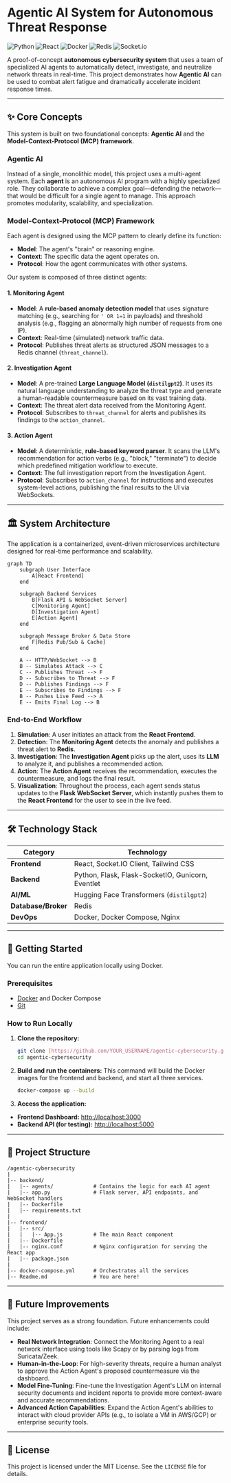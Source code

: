 # Agentic AI System for Autonomous Threat Response

![Python](https://img.shields.io/badge/Python-3776AB?style=for-the-badge&logo=python&logoColor=white)
![React](https://img.shields.io/badge/React-20232A?style=for-the-badge&logo=react&logoColor=61DAFB)
![Docker](https://img.shields.io/badge/Docker-2496ED?style=for-the-badge&logo=docker&logoColor=white)
![Redis](https://img.shields.io/badge/Redis-DC382D?style=for-the-badge&logo=redis&logoColor=white)
![Socket.io](https://img.shields.io/badge/Socket.io-010101?&style=for-the-badge&logo=socket.io&logoColor=white)

A proof-of-concept **autonomous cybersecurity system** that uses a team of specialized AI agents to automatically detect, investigate, and neutralize network threats in real-time. This project demonstrates how **Agentic AI** can be used to combat alert fatigue and dramatically accelerate incident response times.

---
## ✨ Core Concepts

This system is built on two foundational concepts: **Agentic AI** and the **Model-Context-Protocol (MCP) framework**.

### Agentic AI
Instead of a single, monolithic model, this project uses a multi-agent system. Each **agent** is an autonomous AI program with a highly specialized role. They collaborate to achieve a complex goal—defending the network—that would be difficult for a single agent to manage. This approach promotes modularity, scalability, and specialization.

### Model-Context-Protocol (MCP) Framework
Each agent is designed using the MCP pattern to clearly define its function:
* **Model**: The agent's "brain" or reasoning engine.
* **Context**: The specific data the agent operates on.
* **Protocol**: How the agent communicates with other systems.

Our system is composed of three distinct agents:

#### 1. Monitoring Agent
* **Model**: A **rule-based anomaly detection model** that uses signature matching (e.g., searching for `' OR 1=1` in payloads) and threshold analysis (e.g., flagging an abnormally high number of requests from one IP).
* **Context**: Real-time (simulated) network traffic data.
* **Protocol**: Publishes threat alerts as structured JSON messages to a Redis channel (`threat_channel`).

#### 2. Investigation Agent
* **Model**: A pre-trained **Large Language Model (`distilgpt2`)**. It uses its natural language understanding to analyze the threat type and generate a human-readable countermeasure based on its vast training data.
* **Context**: The threat alert data received from the Monitoring Agent.
* **Protocol**: Subscribes to `threat_channel` for alerts and publishes its findings to the `action_channel`.

#### 3. Action Agent
* **Model**: A deterministic, **rule-based keyword parser**. It scans the LLM's recommendation for action verbs (e.g., "block," "terminate") to decide which predefined mitigation workflow to execute.
* **Context**: The full investigation report from the Investigation Agent.
* **Protocol**: Subscribes to `action_channel` for instructions and executes system-level actions, publishing the final results to the UI via WebSockets.

---

## 🏛️ System Architecture

The application is a containerized, event-driven microservices architecture designed for real-time performance and scalability.

```mermaid
graph TD
    subgraph User Interface
        A[React Frontend]
    end

    subgraph Backend Services
        B[Flask API & WebSocket Server]
        C[Monitoring Agent]
        D[Investigation Agent]
        E[Action Agent]
    end

    subgraph Message Broker & Data Store
        F[Redis Pub/Sub & Cache]
    end

    A -- HTTP/WebSocket --> B
    B -- Simulates Attack --> C
    C -- Publishes Threat --> F
    D -- Subscribes to Threat --> F
    D -- Publishes Findings --> F
    E -- Subscribes to Findings --> F
    B -- Pushes Live Feed --> A
    E -- Emits Final Log --> B
```

### End-to-End Workflow
1.  **Simulation**: A user initiates an attack from the **React Frontend**.
2.  **Detection**: The **Monitoring Agent** detects the anomaly and publishes a threat alert to **Redis**.
3.  **Investigation**: The **Investigation Agent** picks up the alert, uses its **LLM** to analyze it, and publishes a recommended action.
4.  **Action**: The **Action Agent** receives the recommendation, executes the countermeasure, and logs the final result.
5.  **Visualization**: Throughout the process, each agent sends status updates to the **Flask WebSocket Server**, which instantly pushes them to the **React Frontend** for the user to see in the live feed.

---

## 🛠️ Technology Stack

| Category           | Technology                                                              |
| ------------------ | ----------------------------------------------------------------------- |
| **Frontend** | React, Socket.IO Client, Tailwind CSS                                   |
| **Backend** | Python, Flask, Flask-SocketIO, Gunicorn, Eventlet                       |
| **AI/ML** | Hugging Face Transformers (`distilgpt2`)                                |
| **Database/Broker**| Redis                                                                   |
| **DevOps** | Docker, Docker Compose, Nginx                                           |

---

## 🚀 Getting Started

You can run the entire application locally using Docker.

### Prerequisites
* [Docker](https://www.docker.com/products/docker-desktop/) and Docker Compose
* [Git](https://git-scm.com/)

### How to Run Locally
1.  **Clone the repository:**
    ```bash
    git clone [https://github.com/YOUR_USERNAME/agentic-cybersecurity.git](https://github.com/YOUR_USERNAME/agentic-cybersecurity.git)
    cd agentic-cybersecurity
    ```
2.  **Build and run the containers:**
    This command will build the Docker images for the frontend and backend, and start all three services.
    ```bash
    docker-compose up --build
    ```
3.  **Access the application:**
   * **Frontend Dashboard:** [http://localhost:3000](http://localhost:3000)
   * **Backend API (for testing):** [http://localhost:5000](http://localhost:5000)

---

## 📁 Project Structure
```
/agentic-cybersecurity
|
|-- backend/
|   |-- agents/             # Contains the logic for each AI agent
|   |-- app.py              # Flask server, API endpoints, and WebSocket handlers
|   |-- Dockerfile
|   |-- requirements.txt
|
|-- frontend/
|   |-- src/
|   |   |-- App.js          # The main React component
|   |-- Dockerfile
|   |-- nginx.conf          # Nginx configuration for serving the React app
|   |-- package.json
|
|-- docker-compose.yml      # Orchestrates all the services
|-- Readme.md               # You are here!
```

---

## 🌱 Future Improvements

This project serves as a strong foundation. Future enhancements could include:
* **Real Network Integration**: Connect the Monitoring Agent to a real network interface using tools like Scapy or by parsing logs from Suricata/Zeek.
* **Human-in-the-Loop**: For high-severity threats, require a human analyst to approve the Action Agent's proposed countermeasure via the dashboard.
* **Model Fine-Tuning**: Fine-tune the Investigation Agent's LLM on internal security documents and incident reports to provide more context-aware and accurate recommendations.
* **Advanced Action Capabilities**: Expand the Action Agent's abilities to interact with cloud provider APIs (e.g., to isolate a VM in AWS/GCP) or enterprise security tools.

---

## 📄 License

This project is licensed under the MIT License. See the `LICENSE` file for details.
